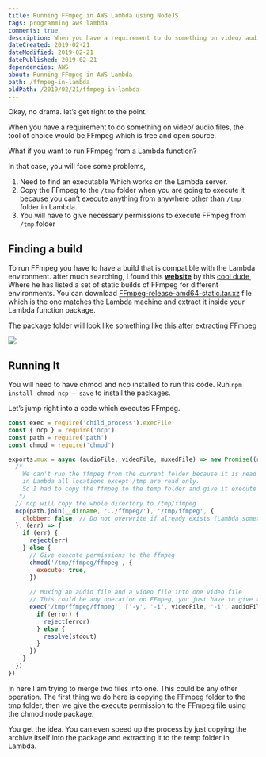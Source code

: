 ```yaml
---
title: Running FFmpeg in AWS Lambda using NodeJS
tags: programming aws lambda
comments: true
description: When you have a requirement to do something on video/ audio files, the tool of choice would be FFmpeg which is free and open source. In this post I go through a way you can setup FFmpeg in AWS Lambda.
dateCreated: 2019-02-21
dateModified: 2019-02-21
datePublished: 2019-02-21
dependencies: AWS
about: Running FFmpeg in AWS Lambda
path: /ffmpeg-in-lambda
oldPath: /2019/02/21/ffmpeg-in-lambda
---
```

Okay, no drama. let’s get right to the point.

When you have a requirement to do something on video/ audio files, the tool of choice would be FFmpeg which is free and open source.

What if you want to run FFmpeg from a Lambda function?

In that case, you will face some problems,

1. Need to find an executable Which works on the Lambda server.
2. Copy the FFmpeg to the `/tmp` folder when you are going to execute it because you can’t execute anything from anywhere other than `/tmp` folder in Lambda.
3. You will have to give necessary permissions to execute FFmpeg from `/tmp` folder


## Finding a build

To run FFmpeg you have to have a build that is compatible with the Lambda environment. after much searching, I found this **[website](https://johnvansickle.com/ffmpeg/)** by this [cool dude](https://www.patreon.com/johnvansickle), Where he has listed a set of static builds of FFmpeg for different environments. You can download [FFmpeg-release-amd64-static.tar.xz](https://johnvansickle.com/ffmpeg/releases/ffmpeg-release-amd64-static.tar.xz) file which is the one matches the Lambda machine and extract it inside your Lambda function package.

The package folder will look like something like this after extracting FFmpeg

<img src="$$base_url/post-data/2019-02-21-ffmpeg-in-lambda/file-structure.png">

## Running It

You will need to have chmod and ncp installed to run this code. Run `npm install chmod ncp — save` to install the packages.

Let’s jump right into a code which executes FFmpeg.

```js
const exec = require('child_process').execFile
const { ncp } = require('ncp')
const path = require('path')
const chmod = require('chmod')

exports.mux = async (audioFile, videoFile, muxedFile) => new Promise((resolve, reject) => {
  /*
    We can't run the ffmpeg from the current folder because it is read only.
    in Lambda all locations except /tmp are read only.
    So I had to copy the ffmpeg to the temp folder and give it execute permissions to make it work
   */
  // ncp will copy the whole directory to /tmp/ffmpeg
  ncp(path.join(__dirname, '../ffmpeg/'), '/tmp/ffmpeg', {
    clobber: false, // Do not overwrite if already exists (Lambda sometimes re-uses the container)
  }, (err) => {
    if (err) {
      reject(err)
    } else {
      // Give execute permissions to the ffmpeg
      chmod('/tmp/ffmpeg/ffmpeg', {
        execute: true,
      })
      
      // Muxing an audio file and a video file into one video file
      // This could be any operation on FFmpeg, you just have to give the parameters correctly.
      exec('/tmp/ffmpeg/ffmpeg', ['-y', '-i', videoFile, '-i', audioFile, '-map', ' 0:0', '-map', '1:0', '-c', 'copy', muxedFile], {}, (error, stdout) => {
        if (error) {
          reject(error)
        } else {
          resolve(stdout)
        }
      })
    }
  })
})
```

In here I am trying to merge two files into one. This could be any other operation. The first thing we do here is copying the FFmpeg folder to the tmp folder, then we give the execute permission to the FFmpeg file using the chmod node package.

You get the idea. You can even speed up the process by just copying the archive itself into the package and extracting it to the temp folder in Lambda.